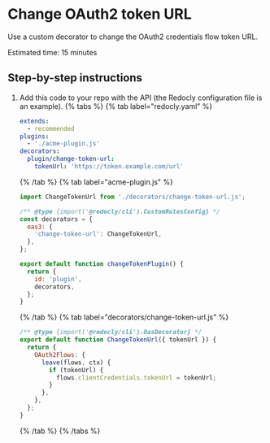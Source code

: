 # Change OAuth2 token URL

Use a custom decorator to change the OAuth2 credentials flow token URL.

Estimated time: 15 minutes

## Step-by-step instructions

1. Add this code to your repo with the API (the Redocly configuration file is an example).
   {% tabs %}
   {% tab label="redocly.yaml" %}

   ```yaml
   extends:
     - recommended
   plugins:
     - './acme-plugin.js'
   decorators:
     plugin/change-token-url:
       tokenUrl: 'https://token.example.com/url'
   ```

   {% /tab  %}
   {% tab label="acme-plugin.js" %}

   ```js
   import ChangeTokenUrl from './decorators/change-token-url.js';

   /** @type {import('@redocly/cli').CustomRulesConfig} */
   const decorators = {
     oas3: {
       'change-token-url': ChangeTokenUrl,
     },
   };

   export default function changeTokenPlugin() {
     return {
       id: 'plugin',
       decorators,
     };
   }
   ```

   {% /tab  %}
   {% tab label="decorators/change-token-url.js" %}

   ```js
   /** @type {import('@redocly/cli').OasDecorator} */
   export default function ChangeTokenUrl({ tokenUrl }) {
     return {
       OAuth2Flows: {
         leave(flows, ctx) {
           if (tokenUrl) {
             flows.clientCredentials.tokenUrl = tokenUrl;
           }
         },
       },
     };
   }
   ```

   {% /tab  %}
   {% /tabs  %}
